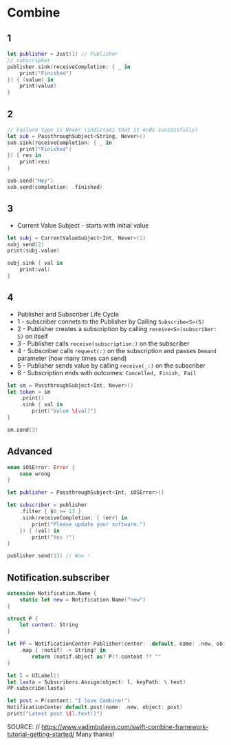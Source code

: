 # Combine

## 1
```swift
let publisher = Just(1) // Publisher
// subscripber
publisher.sink(receiveCompletion: { _ in
    print("Finished")
}) { (value) in
    print(value)
}
```

## 2
```swift
// Failure type is Never (indictaes that it ends successfully)
let sub = PassthroughSubject<String, Never>()
sub.sink(receiveCompletion: { _ in
    print("Finished")
}) { res in
    print(res)
}

sub.send("Hey")
sub.send(completion: .finished)
```

## 3
* Current Value Subject - starts with initial value
```swift
let subj = CurrentValueSubject<Int, Never>(1)
subj.send(2)
print(subj.value)

subj.sink { val in
    print(val)
}
```

## 4
* Publisher and Subscriber Life Cycle
* 1 - subscriber connets to the Publisher by Calling ```Subscribe<S>(S)```
* 2 - Publisher creates a subscription by calling ```receive<S>(subscriber: S)``` on itself
* 3 - Publisher calls ```receive(subscription:)``` on the subscriber
* 4 - Subscriber calls ```request(:)``` on the subscription and passes ```Demand``` parameter (how many times can send)
* 5 - Publisher sends value by calling ```receive(_:)``` on the subscriber
* 6 - Subscription ends with outcomes: ```Cancelled, Finish, Fail```
    
    
```swift
let sm = PassthroughSubject<Int, Never>()
let token = sm
    .print()
    .sink { val in
        print("Value \(val)")
}

sm.send(3)
```


## Advanced
```swift
enum iOSError: Error {
    case wrong
}

let publisher = PassthroughSubject<Int, iOSError>()

let subscriber = publisher
    .filter { $0 >= 13 }
    .sink(receiveCompletion: { (err) in
        print("Please update your software.")
    }) { (val) in
        print("Yes !")
}

publisher.send(13) // Wow !
```

## Notification.subscriber
```swift
extension Notification.Name {
    static let new = Notification.Name("new")
}

struct P {
    let content: String
}

let PP = NotificationCenter.Publisher(center: .default, name: .new, object: nil)
    .map { (notif) -> String? in
        return (notif.object as? P)?.content ?? ""
}

let l = UILabel()
let lasta = Subscribers.Assign(object: l, keyPath: \.text)
PP.subscribe(lasta)

let post = P(content: "I love Combine!")
NotificationCenter.default.post(name: .new, object: post)
print("Latest post \(l.text!)")
```

SOURCE: // https://www.vadimbulavin.com/swift-combine-framework-tutorial-getting-started/
Many thanks!
